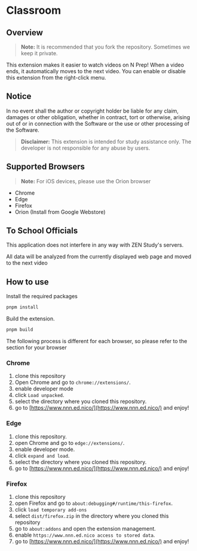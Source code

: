 # Classroom

## Overview

> **Note:** It is recommended that you fork the repository. Sometimes we keep it private.

This extension makes it easier to watch videos on N Prep!
When a video ends, it automatically moves to the next video.
You can enable or disable this extension from the right-click menu.

## Notice

<!-- This application supports full background playback by editing a flag in the internal code, but this may violate N Prep's terms of service, so please use at your own risk. -->

In no event shall the author or copyright holder be liable for any claim, damages or other obligation, whether in contract, tort or otherwise, arising out of or in connection with the Software or the use or other processing of the Software.

> **Disclaimer:** This extension is intended for study assistance only. The developer is not responsible for any abuse by users.

## Supported Browsers

> **Note:** For iOS devices, please use the Orion browser

- Chrome
- Edge
- Firefox
- Orion (Install from Google Webstore)

<!-- Tested on all browsers! Orion is complicated, so contact me (if you want to contact me on N-High School's Slack, follow this link https://n-highschool.slack.com/archives/C06T3T1E3C1) -->
## To School Officials

This application does not interfere in any way with ZEN Study's servers.

All data will be analyzed from the currently displayed web page and moved to the next video

## How to use

Install the required packages

```bash
pnpm install
```

Build the extension.

```bash
pnpm build
```

The following process is different for each browser, so please refer to the section for your browser

### Chrome

1. clone this repository
2. Open Chrome and go to `chrome://extensions/`.
3. enable developer mode
4. click `Load unpacked`.
5. select the directory where you cloned this repository.
6. go to [https://www.nnn.ed.nico/](https://www.nnn.ed.nico/) and enjoy!

### Edge

1. clone this repository.
2. open Chrome and go to `edge://extensions/`.
3. enable developer mode.
4. click `expand and load`.
5. select the directory where you cloned this repository.
6. go to [https://www.nnn.ed.nico/](https://www.nnn.ed.nico/) and enjoy!

### Firefox

1. clone this repository
2. open Firefox and go to `about:debugging#/runtime/this-firefox`.
3. click `load temporary add-ons`
4. select `dist/firefox.zip` in the directory where you cloned this repository
5. go to `about:addons` and open the extension management.
6. enable `https://www.nnn.ed.nico access to stored data`.
7. go to [https://www.nnn.ed.nico/](https://www.nnn.ed.nico/) and enjoy!
